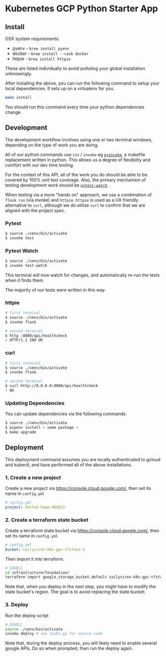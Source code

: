 # Kubernetes GCP Python Starter App

## Install

OSX system requirements:

- pyenv - `brew install pyenv`
- docker - `brew install --cask docker`
- httpie - `brew install httpie`

These are listed individually to avoid polluting your global installation unknowingly.

After installing the above, you can run the following command to setup your local dependencies. It sets up on a virtualenv for you.

```bash
make install
```

You should run this command every time your python dependencies change.

## Development

The development workflow involves using one or two terminal windows, depending on the type of work you are doing.

All of our python commands use `inv` / `invoke` eg [`pyinvoke`](https://www.pyinvoke.org/), a makefile replacement written in python. This allows us a degree of flexibility and comfort with our dev time tooling.

For the context of this API, all of the work you do should be able to be covered by 100% unit test coverage. Also, the primary mechanism of testing development work should be [`pytest-watch`](https://pypi.org/project/pytest-watch/).

When testing via a more "hands on" approach, we use a combination of `flask run` (via invoke) and `httpie`. `httpie` is used as a UX friendly alternative to `curl`, although we do utilize `curl` to confirm that we are aligned with the project spec.

### Pytest

```bash
$ source ./venv/bin/activate
$ invoke test
```

### Pytest Watch

```bash
$ source ./venv/bin/activate
$ invoke test-watch
```

This terminal will now watch for changes, and automatically re-run the tests when it finds them.

The majority of our tests were written in this way.

### httpie

```bash
# first terminal
$ source ./venv/bin/activate
$ invoke flask
```

```bash
# second terminal
$ http :8080/api/healthcheck
> HTTP/1.1 200 OK
```

### curl

```bash
# first terminal
$ source ./venv/bin/activate
$ invoke flask
```

```bash
# second terminal
$ curl http://0.0.0.0:8080/api/healthcheck
> OK
```

### Updating Dependencies

You can update dependencies via the following commands:

```bash
$ source ./venv/bin/activate
$ pipenv install < some package >
$ make upgrade
```

## Deployment

This deployment command assumes you are locally authenticated to gcloud and kubectl, and have performed all of the above installations.

### 1. Create a new project

Create a new project via https://console.cloud.google.com/, then set its name in `config.yml`

```yaml
# config.yml
project: dotted-hope-405813
```

### 2. Create a terraform state bucket

Create a terraform state bucket via https://console.cloud.google.com/, then set its name in `config.yml`

```yaml
# config.yml
bucket: coilysiren-k8s-gpc-tfstate-3
```

Then import it into terraform.

```bash
# $SHELL
cd infrastructure/foundation/
terraform import google_storage_bucket.default coilysiren-k8s-gpc-tfstate-3
```

Note that, when you deploy in the next step, you might have to modify the state bucket's region. The goal is to avoid replacing the state bucket.

### 3. Deploy

Run the deploy script

```bash
# $SHELL
source ./venv/bin/activate
invoke deploy # see tasks.py for source code
```

Note that, during the deploy process, you will likely need to enable several google APIs. Do so when prompted, then run the deploy again.
